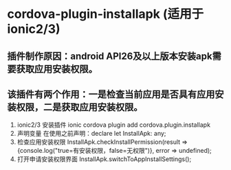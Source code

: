 # cordova-plugin-installapk (适用于ionic2/3)
## 插件制作原因：android API26及以上版本安装apk需要获取应用安装权限。
## 该插件有两个作用：一是检查当前应用是否具有应用安装权限，二是获取应用安装权限。
1. ionic2/3 安装插件
    ionic cordova plugin add cordova.plugin.installapk
2. 声明变量
    在使用之前声明：declare let InstallApk: any;
3. 检查应用安装权限
    InstallApk.checkInstallPermission(result => {console.log("true=有安装权限，false=无权限")}, error => undefined);
4. 打开申请安装权限界面
    InstallApk.switchToAppInstallSettings();
